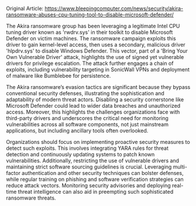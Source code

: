 Original Article: https://www.bleepingcomputer.com/news/security/akira-ransomware-abuses-cpu-tuning-tool-to-disable-microsoft-defender/

The Akira ransomware group has been leveraging a legitimate Intel CPU tuning driver known as 'rwdrv.sys' in their toolkit to disable Microsoft Defender on victim machines. The ransomware campaign exploits this driver to gain kernel-level access, then uses a secondary, malicious driver 'hlpdrv.sys' to disable Windows Defender. This vector, part of a 'Bring Your Own Vulnerable Driver' attack, highlights the use of signed yet vulnerable drivers for privilege escalation. The attack further engages a chain of exploits, including vulnerability targeting in SonicWall VPNs and deployment of malware like Bumblebee for persistence.

The Akira ransomware’s evasion tactics are significant because they bypass conventional security defenses, illustrating the sophistication and adaptability of modern threat actors. Disabling a security cornerstone like Microsoft Defender could lead to wider data breaches and unauthorized access. Moreover, this highlights the challenges organizations face with third-party drivers and underscores the critical need for monitoring vulnerabilities across all software components, not just mainstream applications, but including ancillary tools often overlooked.

Organizations should focus on implementing proactive security measures to detect such exploits. This involves integrating YARA rules for threat detection and continuously updating systems to patch known vulnerabilities. Additionally, restricting the use of vulnerable drivers and maintaining strict software sourcing guidelines is crucial. Leveraging multi-factor authentication and other security techniques can bolster defenses, while regular training on phishing and software verification strategies can reduce attack vectors. Monitoring security advisories and deploying real-time threat intelligence can also aid in preempting such sophisticated ransomware threats.